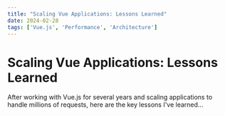 ```yaml
---
title: "Scaling Vue Applications: Lessons Learned"
date: 2024-02-28
tags: ['Vue.js', 'Performance', 'Architecture']
---
```


# Scaling Vue Applications: Lessons Learned

After working with Vue.js for several years and scaling applications to handle millions of requests, here are the key lessons I've learned...
